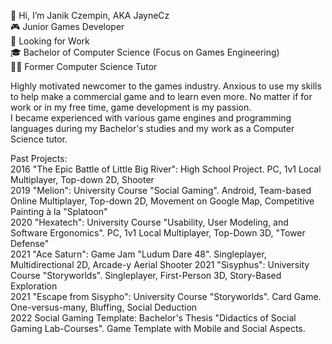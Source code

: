 👋 Hi, I’m Janik Czempin, AKA JayneCz  
🎮 Junior Games Developer  
👀 Looking for Work  
🎓 Bachelor of Computer Science (Focus on Games Engineering)  
👨‍‍🏫 Former Computer Science Tutor  

Highly motivated newcomer to the games industry. 
Anxious to use my skills to help make a commercial game and to learn even more. 
No matter if for work or in my free time, game development is my passion.  
I became experienced with various game engines and programming languages during my Bachelor's studies and my work as a Computer Science tutor.

Past Projects:  
2016 "The Epic Battle of Little Big River": High School Project. PC, 1v1 Local Multiplayer, Top-down 2D, Shooter  
2019 "Melion": University Course "Social Gaming". Android, Team-based Online Multiplayer, Top-down 2D, Movement on Google Map, Competitive Painting à la "Splatoon"  
2020 "Hexatech": University Course "Usability, User Modeling, and Software Ergonomics". PC, 1v1 Local Multiplayer, Top-Down 3D, "Tower Defense"  
2021 "Ace Saturn": Game Jam "Ludum Dare 48". Singleplayer, Multidirectional 2D, Arcade-y Aerial Shooter 
2021 "Sisyphus": University Course "Storyworlds". Singleplayer, First-Person 3D, Story-Based Exploration  
2021 "Escape from Sisypho": University Course "Storyworlds". Card Game. One-versus-many, Bluffing, Social Deduction  
2022 Social Gaming Template: Bachelor's Thesis "Didactics of Social Gaming Lab-Courses". Game Template with Mobile and Social Aspects.


